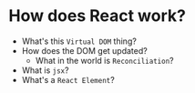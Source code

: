 # How does React work?

- What's this `Virtual DOM` thing?
- How does the DOM get updated?
  - What in the world is `Reconciliation`?
- What is `jsx`?
- What's a `React Element`?
